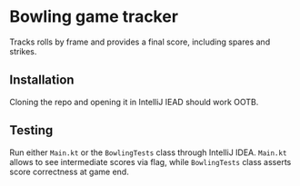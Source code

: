 # Bowling game tracker

Tracks rolls by frame and provides a final score, including spares and strikes.

## Installation

Cloning the repo and opening it in IntelliJ IEAD should work OOTB.

## Testing

Run either `Main.kt` or the `BowlingTests` class through IntelliJ IDEA. `Main.kt` allows to see intermediate scores via flag, while `BowlingTests` class asserts score correctness at game end. 
